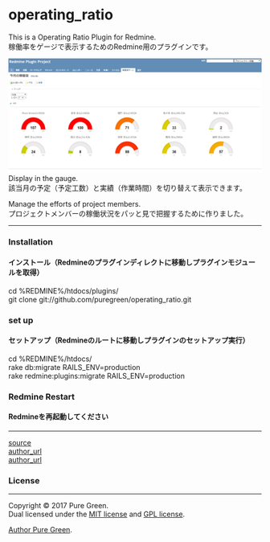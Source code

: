 # operating_ratio
This is a Operating Ratio Plugin for Redmine.  
稼働率をゲージで表示するためのRedmine用のプラグインです。  
  
![Alt text](./GAGE_SP.PNG)
Display in the gauge.  
該当月の予定（予定工数）と実績（作業時間）を切り替えて表示できます。  
  
Manage the efforts of project members.  
プロジェクトメンバーの稼働状況をパッと見で把握するために作りました。  
  
---------------------------------------
  
### Installation
#### インストール（Redmineのプラグインディレクトに移動しプラグインモジュールを取得）
 cd %REDMINE%/htdocs/plugins/  
 git clone git://github.com/puregreen/operating_ratio.git  
  
### set up
#### セットアップ（Redmineのルートに移動しプラグインのセットアップ実行）
 cd %REDMINE%/htdocs/  
 rake db:migrate RAILS_ENV=production  
 rake redmine:plugins:migrate RAILS_ENV=production  
  
### Redmine Restart
#### Redmineを再起動してください

  
---------------------------------------
[source](https://github.com/puregreen/operating_ratio "ソースファイル")  
[author_url](https://twitter.com/nuunlathemungh2/ "制作者のURL")  
[author_url](https://t.co/JQmRVhMmZ7 "制作者のURL")  
  
  
### License  
---------------------------------------
Copyright &copy; 2017 Pure Green.  
Dual licensed under the [MIT license][MIT] and [GPL license][GPL].  
  
[Author Pure Green][APG].  
  
  
[MIT]: http://www.opensource.org/licenses/mit-license.php  
[GPL]: http://www.gnu.org/licenses/gpl.html  
[APG]: https://twitter.com/nuunlathemungh2/  